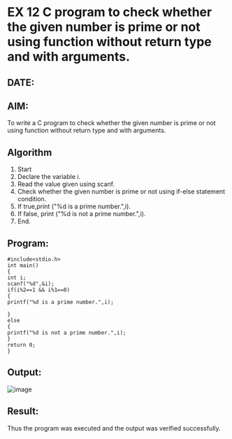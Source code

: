 # EX 12 C program to check whether the given number is prime or not using function without return type and with arguments.
## DATE:
## AIM:
To write a C program to check whether the given number is prime or not using function without return type and with arguments.

## Algorithm
1. Start 
2. Declare the variable i. 
3. Read the value given using scanf. 
4. Check whether the given number is prime or not using if-else statement condition. 
5. If true,print ("%d is a prime number.",i). 
6. If false, print ("%d is not a prime number.",i). 
7. End.
   
## Program:
```
#include<stdio.h> 
int main() 
{ 
int i; 
scanf("%d",&i); 
if(i%2==1 && i%1==0) 
{ 
printf("%d is a prime number.",i); 
 
} 
else 
{ 
printf("%d is not a prime number.",i); 
} 
return 0; 
} 
```

## Output:
![image](https://github.com/user-attachments/assets/8a30ffee-099f-4226-a72f-3d4ebe61c38b)



## Result:
Thus the program was executed and the output was verified successfully.
